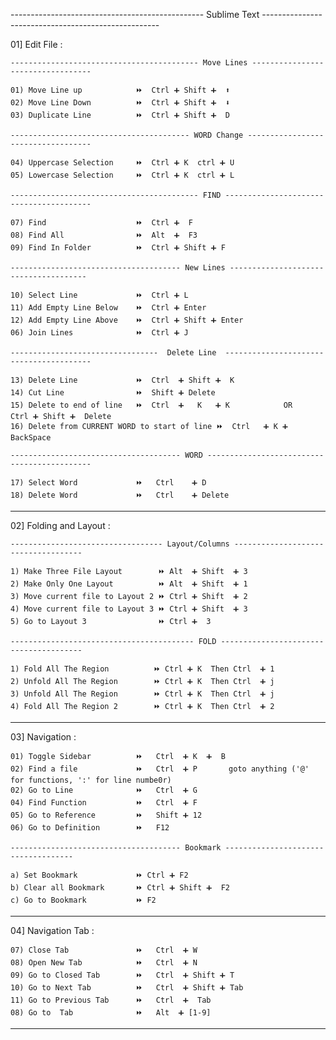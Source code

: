 ------------------------------------------------ Sublime Text  ----------------------------------------------------

01] Edit File :
	
	------------------------------------------ Move Lines ----------------------------------

	01) Move Line up  			⏩  Ctrl ➕ Shift ➕  ⬆
	02) Move Line Down  		⏩  Ctrl ➕ Shift ➕  ⬇
	03) Duplicate Line  		⏩  Ctrl ➕ Shift ➕  D

	---------------------------------------- WORD Change -----------------------------------
	
	04) Uppercase Selection  	⏩  Ctrl ➕ K  ctrl ➕ U 
	05) Lowercase Selection  	⏩  Ctrl ➕ K  ctrl ➕ L

	------------------------------------------ FIND ----------------------------------------
	
	07) Find 			    	⏩  Ctrl ➕  F 
	08) Find All			    ⏩  Alt  ➕  F3
	09) Find In Folder      	⏩  Ctrl ➕ Shift ➕ F 

	-------------------------------------- New Lines --------------------------------------
	
	10) Select Line 			⏩  Ctrl	➕ L 
	11) Add Empty Line Below	⏩  Ctrl	➕ Enter
	12) Add Empty Line Above	⏩  Ctrl	➕ Shift ➕ Enter
	06) Join Lines 				⏩  Ctrl ➕ J 

	---------------------------------  Delete Line  ----------------------------------------
	
	13) Delete Line 			⏩  Ctrl  ➕ Shift ➕  K
	14) Cut Line 				⏩  Shift ➕ Delete
	15) Delete to end of line	⏩  Ctrl  ➕   K   ➕ K 			OR 		Ctrl ➕ Shift ➕  Delete
	16) Delete from CURRENT WORD to start of line ⏩  Ctrl	➕ K ➕ BackSpace
	
	-------------------------------------- WORD --------------------------------------------	
	
	17) Select Word 			⏩ 	Ctrl	➕ D
	18) Delete Word 			⏩ 	Ctrl	➕ Delete
___________________________________________________________________________________________________________________

02] Folding and Layout  :
	
	---------------------------------- Layout/Columns ------------------------------------
	
	1) Make Three File Layout 		 ⏩ Alt  ➕ Shift  ➕ 3
	2) Make Only One Layout		     ⏩ Alt  ➕ Shift  ➕ 1
	3) Move current file to Layout 2 ⏩ Ctrl ➕ Shift  ➕ 2
	4) Move current file to Layout 3 ⏩ Ctrl ➕ Shift  ➕ 3
	5) Go to Layout 3 				 ⏩ Ctrl ➕  3
	
	----------------------------------------- FOLD ---------------------------------------

	1) Fold All The Region 			⏩ Ctrl ➕ K  Then Ctrl  ➕ 1 
	2) Unfold All The Region 		⏩ Ctrl ➕ K  Then Ctrl  ➕ j
	3) Unfold All The Region 		⏩ Ctrl ➕ K  Then Ctrl  ➕ j
	4) Fold All The Region 2 		⏩ Ctrl ➕ K  Then Ctrl  ➕ 2
___________________________________________________________________________________________________________________

03] Navigation : 
	
	01) Toggle Sidebar  		⏩   Ctrl  ➕ K  ➕  B	
	02) Find a file 			⏩	Ctrl  ➕ P 		goto anything ('@' for functions, ':' for line numbe0r)
	02) Go to Line 				⏩	Ctrl  ➕ G
	04) Find Function			⏩   Ctrl  ➕ F
	05) Go to Reference 	 	⏩   Shift ➕ 12
	06) Go to Definition 		⏩   F12
	
	-------------------------------------- Bookmark ------------------------------------

	a) Set Bookmark 			⏩ Ctrl ➕ F2 
	b) Clear all Bookmark 		⏩ Ctrl ➕ Shift ➕  F2 
	c) Go to Bookmark 			⏩ F2 
___________________________________________________________________________________________________________________

04] Navigation Tab : 
	
	07) Close Tab 		 		⏩	Ctrl  ➕ W 
	08) Open New Tab	 		⏩	Ctrl  ➕ N
	09) Go to Closed Tab		⏩	Ctrl  ➕ Shift ➕ T
	10) Go to Next Tab			⏩	Ctrl  ➕ Shift ➕ Tab
	11) Go to Previous Tab		⏩	Ctrl  ➕  Tab
	08) Go to  Tab		 		⏩	Alt  ➕ [1-9]
___________________________________________________________________________________________________________________